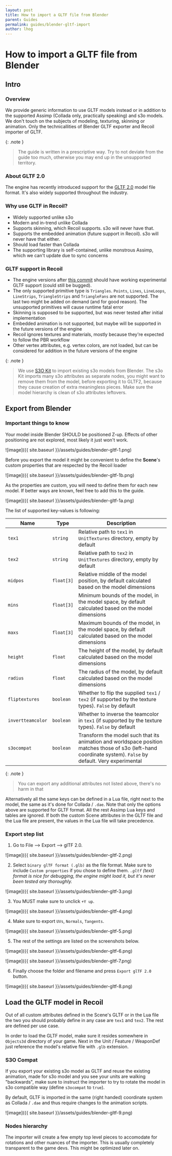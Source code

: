 ```yaml
---
layout: post
title: How to import a GLTF file from Blender
parent: Guides
permalink: guides/blender-gltf-import
author: lhog
---
```


# How to import a GLTF file from Blender

## Intro

### Overview

We provide generic information to use GLTF models instead or in addition to the supported Assimp (Collada only, practically speaking) and s3o models. We don't touch on the subjects of modeling, texturing, skinning or animation. Only the technicallities of Blender GLTF exporter and Recoil importer of GLTF.

{: .note }
> The guide is written in a prescriptive way. Try to not deviate from the guide too much, otherwise you may end up in the unsupported territory.

### About GLTF 2.0

The engine has recently introduced support for the [GLTF 2.0](https://registry.khronos.org/glTF/specs/2.0/glTF-2.0.html) model file format. It's also widely supported throughout the industry.

### Why use GLTF in Recoil?

- Widely supported unlike s3o
- Modern and in-trend unlike Collada
- Supports skinning, which Recoil supports. s3o will never have that.
- Supports the embedded animation (future support in Recoil). s3o will never have that either.
- Should load faster than Collada
- The supporting library is self-contained, unlike monstrous Assimp, which we can't update due to sync concerns

### GLTF support in Recoil

- The engine versions after [this commit](https://github.com/beyond-all-reason/RecoilEngine/commit/d20e7f15024db58ade60dff3dbcb9590c94a316a) should have working experimental GLTF support (could still be bugged).
- The only supported primitive type is `Triangles`. `Points`, `Lines`, `LineLoops`, `LineStrips`, `TriangleStrips` and `TriangleFans` are not supported. The last two might be added on demand (and for good reason). The unsupported primitives will cause runtime fatal error
- Skinning is supposed to be supported, but was never tested after initial implementation
- Embedded animation is not supported, but maybe will be supported in the future versions of the engine
- Recoil ignores textures and materials, mostly because they're expected to follow the PBR workflow
- Other vertex attributes, e.g. vertex colors, are not loaded, but can be considered for addition in the future versions of the engine

{: .note }
> We use [S3O Kit](https://github.com/ChrisFloofyKitsune/s3o-blender-tools) to import existing s3o models from Blender. The s3o Kit imports many s3o attributes as separate nodes, you might want to remove them from the model, before exporting it to GLTF2, because they cause creation of extra meaningless pieces. Make sure the model hierarchy is clean of s3o attributes leftovers.

## Export from Blender

### Important things to know

Your model inside Blender SHOULD be positioned Z-up. Effects of other positioning are not explored, most likely it just won't work.

![image]({{ site.baseurl }}/assets/guides/blender-gltf-1.png)

Before you export the model it might be convenient to define the **Scene**'s custom properties that are respected by the Recoil loader

![image]({{ site.baseurl }}/assets/guides/blender-gltf-1b.png)

As the properties are custom, you will need to define them for each new model. If better ways are known, feel free to add this to the guide.

![image]({{ site.baseurl }}/assets/guides/blender-gltf-1a.png)

The list of supported key-values is following:

| Name             | Type         | Description |
|------------------|--------------|-------------|
| `tex1`           | `string`     | Relative path to `tex1` in `UnitTextures` directory, empty by default |
| `tex2`           | `string`     | Relative path to `tex2` in `UnitTextures` directory, empty by default |
| `midpos`         | `float[3]`   | Relative middle of the model position, by default calculated based on the model dimensions |
| `mins`           | `float[3]`   | Minimum bounds of the model, in the model space, by default calculated based on the model dimensions |
| `maxs`           | `float[3]`   | Maximum bounds of the model, in the model space, by default calculated based on the model dimensions |
| `height`         | `float`      | The height of the model, by default calculated based on the model dimensions |
| `radius`         | `float`      | The radius of the model, by default calculated based on the model dimensions |
| `fliptextures`   | `boolean`    | Whether to flip the supplied `tex1` / `tex2` (if supported by the texture types). `False` by default |
| `invertteamcolor`| `boolean`    | Whether to inverse the teamcolor in `tex1` (if supported by the texture types). `False` by default |
| `s3ocompat`      | `boolean`    | Transform the model such that its animation and worldspace position matches those of s3o (left-hand coordinate system). `False` by default. Very experimental |

{: .note }
> You can export any additional attributes not listed above, there's no harm in that

Alternatively all the same keys can be defined in a Lua file, right next to the model, the same as it's done for Collada / `.dae`. Note that only the options above are supported for GLTF format. All the rest Assimp Lua keys and tables are ignored.
If both the custom Scene attributes in the GLTF file and the Lua file are present, the values in the Lua file will take precedence.

### Export step list

1. Go to  File --> Export --> glTF 2.0.

![image]({{ site.baseurl }}/assets/guides/blender-gltf-2.png)

2. Select `binary glTF format (.glb)` as the file format. Make sure to include `Custom properties` if you chose to define them.
*`.gltf` (text) format is nice for debugging, the engine might load it, but it's never been tested any thoroughly.*

![image]({{ site.baseurl }}/assets/guides/blender-gltf-3.png)

3. You MUST make sure to unclick `+Y up`.

![image]({{ site.baseurl }}/assets/guides/blender-gltf-4.png)

4. Make sure to export `UVs`, `Normals`, `Tangents`.

![image]({{ site.baseurl }}/assets/guides/blender-gltf-5.png)

5. The rest of the settings are listed on the screenshots below.

![image]({{ site.baseurl }}/assets/guides/blender-gltf-6.png)

![image]({{ site.baseurl }}/assets/guides/blender-gltf-7.png)

6. Finally choose the folder and filename and press `Export glTF 2.0` button.

![image]({{ site.baseurl }}/assets/guides/blender-gltf-8.png)

## Load the GLTF model in Recoil

Out of all custom attributes defined in the Scene's GLTF or in the Lua file the two you should probably define in any case are `tex1` and `tex2`. The rest are defined per use case.

In order to load the GLTF model, make sure it resides somewhere in `Objects3d` directory of your game. Next in the Unit / Feature / WeaponDef just reference the model's relative file with `.glb` extension.

### S3O Compat

If you export your existing s3o model as GLTF and reuse the existing animation, made for s3o model and you see your units are walking "backwards", make sure to instruct the importer to try to rotate the model in s3o compatible way (define `s3ocompat` to `true`).

By default, GLTF is imported in the same (right handed) coordinate system as Collada / `.dae` and thus require changes to the animation scripts.

![image]({{ site.baseurl }}/assets/guides/blender-gltf-9.png)

### Nodes hierarchy

The importer will create a few empty top level pieces to accomodate for rotations and other nuances of the importer. This is usually completely transparent to the game devs. This might be optimized later on.
